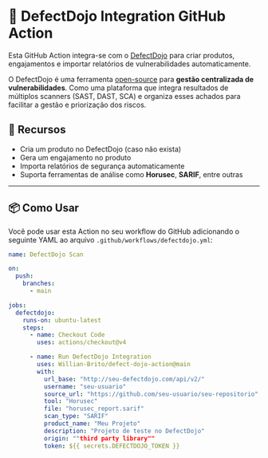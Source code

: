# 🚀 DefectDojo Integration GitHub Action

Esta GitHub Action integra-se com o [DefectDojo](https://www.defectdojo.org/) para criar produtos, engajamentos e importar relatórios de vulnerabilidades automaticamente.

O DefectDojo é uma ferramenta [open-source](https://github.com/DefectDojo/django-DefectDojo) para **gestão centralizada de vulnerabilidades**. Como uma plataforma que integra resultados de múltiplos scanners (SAST, DAST, SCA) e organiza esses achados para facilitar a gestão e priorização dos riscos.

## 📌 **Recursos**
- Cria um produto no DefectDojo (caso não exista)
- Gera um engajamento no produto
- Importa relatórios de segurança automaticamente
- Suporta ferramentas de análise como **Horusec**, **SARIF**, entre outras

---

## 📦 **Como Usar**
Você pode usar esta Action no seu workflow do GitHub adicionando o seguinte YAML ao arquivo `.github/workflows/defectdojo.yml`:

```yaml
name: DefectDojo Scan

on:
  push:
    branches:
      - main

jobs:
  defectdojo:
    runs-on: ubuntu-latest
    steps:
      - name: Checkout Code
        uses: actions/checkout@v4

      - name: Run DefectDojo Integration
        uses: Willian-Brito/defect-dojo-action@main
        with:
          url_base: "http://seu-defectdojo.com/api/v2/"
          username: "seu-usuario"
          source_url: "https://github.com/seu-usuario/seu-repositorio"
          tool: "Horusec"
          file: "horusec_report.sarif"
          scan_type: "SARIF"
          product_name: "Meu Projeto"
          description: "Projeto de teste no DefectDojo"
          origin: ""third party library""
          token: ${{ secrets.DEFECTDOJO_TOKEN }}
